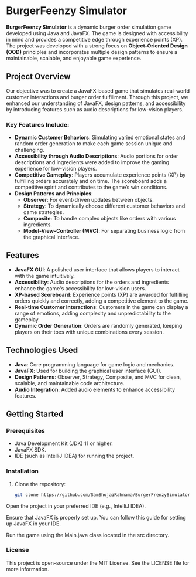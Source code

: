 # **BurgerFeenzy Simulator**

**BurgerFeenzy Simulator** is a dynamic burger order simulation game developed using Java and JavaFX. The game is designed with accessibility in mind and provides a competitive edge through experience points (XP). The project was developed with a strong focus on **Object-Oriented Design (OOD)** principles and incorporates multiple design patterns to ensure a maintainable, scalable, and enjoyable game experience.

## **Project Overview**

Our objective was to create a JavaFX-based game that simulates real-world customer interactions and burger order fulfillment. Through this project, we enhanced our understanding of JavaFX, design patterns, and accessibility by introducing features such as audio descriptions for low-vision players.

### **Key Features Include:**

- **Dynamic Customer Behaviors**: Simulating varied emotional states and random order generation to make each game session unique and challenging.
- **Accessibility through Audio Descriptions**: Audio portions for order descriptions and ingredients were added to improve the gaming experience for low-vision players.
- **Competitive Gameplay**: Players accumulate experience points (XP) by fulfilling orders accurately and on time. The scoreboard adds a competitive spirit and contributes to the game’s win conditions.
- **Design Patterns and Principles**:
  - **Observer**: For event-driven updates between objects.
  - **Strategy**: To dynamically choose different customer behaviors and game strategies.
  - **Composite**: To handle complex objects like orders with various ingredients.
  - **Model-View-Controller (MVC)**: For separating business logic from the graphical interface.

## **Features**

- **JavaFX GUI**: A polished user interface that allows players to interact with the game intuitively.
- **Accessibility**: Audio descriptions for the orders and ingredients enhance the game's accessibility for low-vision users.
- **XP-based Scoreboard**: Experience points (XP) are awarded for fulfilling orders quickly and correctly, adding a competitive element to the game.
- **Real-time Customer Interactions**: Customers in the game can display a range of emotions, adding complexity and unpredictability to the gameplay.
- **Dynamic Order Generation**: Orders are randomly generated, keeping players on their toes with unique combinations every session.

## **Technologies Used**

- **Java**: Core programming language for game logic and mechanics.
- **JavaFX**: Used for building the graphical user interface (GUI).
- **Design Patterns**: Observer, Strategy, Composite, and MVC for clean, scalable, and maintainable code architecture.
- **Audio Integration**: Added audio elements to enhance accessibility features.

## **Getting Started**

### **Prerequisites**

- Java Development Kit (JDK) 11 or higher.
- JavaFX SDK.
- IDE (such as IntelliJ IDEA) for running the project.

### **Installation**

1. Clone the repository:

   ```bash
   git clone https://github.com/SamShojaiRahnama/BurgerFrenzySimulator-Game.git

Open the project in your preferred IDE (e.g., IntelliJ IDEA).

Ensure that JavaFX is properly set up. You can follow this guide for setting up JavaFX in your IDE.

Run the game using the Main.java class located in the src directory.

### **License**
This project is open-source under the MIT License. See the LICENSE file for more information.
